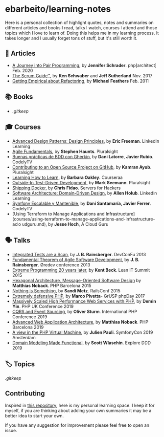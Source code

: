 # ebarbeito/learning-notes

Here is a personal collection of highlight quotes, notes and summaries on different articles and books I read, talks I watch, courses I attend and those topics which I love to learn of. Doing this helps me in my learning process. It takes longer and I usually forget tons of stuff, but it's still worth it.

## 📓 Articles

* [A Journey into Pair Programming](articles/a-journey-into-pair-programming.md), by **Jennifer Schrader**. php[architect] Feb. 2020
* [The Scrum Guide™](articles/the-scrum-guide.md), by **Ken Schwaber** and **Jeff Sutherland** Nov. 2017
* [Getting Empirical about Refactoring](articles/getting-empirical-about-refactoring.md), by **Michael Feathers** Feb. 2011

## 📚 Books

* _.gitkeep_

## 🎓 Courses

* [Advanced Design Patterns: Design Principles](courses/advanced-design-patterns-design-principles-linkedin.md), by **Eric Freeman**. LinkedIn Learning
* [Agile Fundamentals](courses/agile-fundamentals-pluralsight.md), by **Stephen Haunts**. Pluralsight
* [Buenas prácticas de BDD con Gherkin](courses/buenas-practicas-de-bdd-con-gherkin-cucumber-behat-codelytv.md), by **Dani Latorre**, **Javier Rubio**. CodelyTV
* [Contributing to an Open Source Project on GitHub](courses/contributing-to-an-open-source-project-on-gitHub-pluralsight.md), by **Kamran Ayub**. Pluralsight
* [Learning How to Learn](courses/learning-how-to-learn-coursera.md), by **Barbara Oakley**. Courseraa
* [Outside-In Test-Driven Development](courses/outside-in-tdd-pluralsight.md), by **Mark Seemann**. Pluralsight
* [Shipping Docker](courses/shipping-docker-serversforhackers.md), by **Chris Fidao**. Servers for Hackers
* [Software Architecture: Domain-Driven Design](courses/software-architecture-domain-driven-design-linkedin.md), by **Allen Holub**. Linkedin Learning
* [Symfony Escalable y Mantenible](courses/symfony-escalable-y-mantenible.md), by **Dani Santamaría, Javier Ferrer**. CodelyTV
* [Using Terraform to Manage Applications and Infrastructure](courses/using-terraform-to-manage-applications-and-infrastructure-aclo    udguru.md), by **Jesse Hoch**, A Cloud Guru

## 🗣️ Talks

* [Integrated Tests are a Scan](talks/2013-devconfu13-integrated-tests-are-a-scam.md), by **J. B. Rainsberger**. DevConFu 2013
* [Fundamental Theorem of Agile Software Development](talks/2013-oredev13-fundamental-theorem-of-agile-software-development.md), by **J. B. Rainsberger**. Øredev conference 2013
* [Extreme Programming 20 years later](talks/2015-leanit15-extreme-programming-20-years-later.md), by **Kent Beck**. Lean IT Summit 2015
* [Hexagonal Architecture, Message-Oriented Software Design](talks/2015-phpbcn15-hexagonal-architecture-message-oriented-software-design.md) by **Matthias Noback**. PHP Barcelona 2015
* [Nothing is Something](talks/2015-railsconf15-nothing-is-something.md), by **Sandi Metz**. RailsConf 2015
* [Extremely defensive PHP](talks/2017-phpday17-extremely-defensive-php.md), by **Marco Pivetta**- GrUSP phpDay 2017
* [Massively Scaled High Performance Web Services with PHP](talks/2019-phpuk19-massively-scaled-high-performance-web-services-with-php.md), by **Demin Yin**. PHP UK Conference 2019
* [CQRS and Event Sourcing](talks/2019-ipc19-cqrs-and-event-sourcing.md), by **Oliver Sturm**. International PHP Conference 2019
* [Advanced Web Application Architecture](talks/2019-php-barcelona-advanced-web-application-architecture.md), by **Matthias Noback**. PHP Barcelona 2019
* [A view in the PHP Virtual Machine](talks/2019-symfonycon19-a-view-in-the-php-vm.md), by **Julien Pauli**. SymfonyCon 2019 Amsterdam
* [Domain Modeling Made Functional](talks/2019-eddd19-domain-modeling-made-functional.md), by **Scott Wlaschin**. Explore DDD 2019

## 🏷️ Topics

_.gitkeep_

## Contributing

Inspired in [this repository](https://github.com/keyvanakbary/learning-notes), here is my personal learning space. I keep it for myself, if you are thinking about adding your own summaries it may be a better idea to start your own.

If you have any suggestion for improvement please feel free to open an issue.
